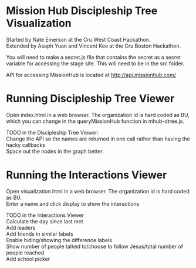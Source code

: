# Mission Hub Discipleship Tree Visualization
Started by Nate Emerson at the Cru West Coast Hackathon.  
Extended by Asaph Yuan and Vincent Kee at the Cru Boston Hackathon.

You will need to make a secret.js file that contains the secret as a secret variable for accessing the stage site. This will need to be in the src folder.

API for accessing MissionHub is located at http://api.missionhub.com/

# Running Discipleship Tree Viewer
Open index.html in a web browser. The organization id is hard coded as BU, which you can change in the queryMissionHub function in mhub-dtree.js.

TODO in the Discipleship Tree Viewer:  
Change the API so the names are returned in one call rather than having the hacky callbacks  
Space out the nodes in the graph better.

# Running the Interactions Viewer
Open visualization.html in a web browser. The organization id is hard coded as BU.  
Enter a name and click display to show the interactions

TODO in the Interactions Viewer  
Calculate the day since last met  
Add leaders  
Add friends in similar labels  
Enable hiding/showing the difference labels  
Show number of people talked to/choose to follow Jesus/total number of people reached  
Add school picker  
